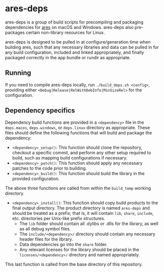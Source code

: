 # ares-deps

ares-deps is a group of build scripts for precompiling and packaging dependencies for [ares](https://github.com/ares-emulator/ares) on macOS and Windows. ares-deps also pre-packages certain non-library resources for Linux.

ares-deps is designed to be pulled in at configure/generation time when building ares, such that any necessary libraries and data can be pulled in for any build configuration, included and linked appropriately, and finally packaged correctly in the app bundle or rundir as appropriate.

## Running

If you need to compile ares-deps locally, run `./build_deps.sh <config>`, providing either `<Debug|Release|RelWithDebInfo|MinSizeRel>` for the configuration.

## Dependency specifics

Dependency build functions are provided in a `<dependency>` file in the `deps.macos`, `deps.windows`, or `deps.linux` directory as appropriate. These files should define the following functions that will build and package the dependency:

* `<dependency>_setup()`: This function should clone the repository, checkout a specific commit, and perform any other setup required to build, such as mapping build configurations if necessary.
* `<dependency>_patch()`: This function should apply any necessary patches to the code prior to building.
* `<dependency>_build()`: This function should build the library in the provided configuration.

The above three functions are called from within the `build_temp` working directory.

* `<dependency>_install()`: This function should copy build products to the final output directory. The product directory is named `ares-deps` and should be treated as a prefix; that is, it will contain `lib`, `share`, `include`, etc. directories per Unix-like prefix structures.
  * The `lib` folder should contain all .dylibs or .dlls for the library, as well as all debug symbol files.
  * The `include/<dependency>/` directory should contain any necessary header files for the library.
  * Data dependencies go into the `share` folder.
  * Any relevant licenses for the library should be placed in the `licenses/<dependency>/` directory and named appropriately.
  
This last function is called from the base directory of this repository.

